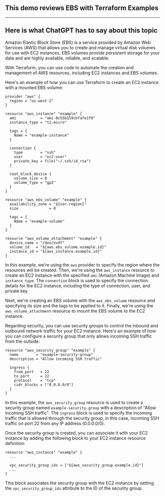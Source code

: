 ## This demo reviews EBS with Terraform Examples

---

## Here is what ChatGPT has to say about this topic

Amazon Elastic Block Store (EBS) is a service provided by Amazon Web Services (AWS) that allows you to create and manage virtual disk volumes for use with EC2 instances. EBS volumes provide persistent storage for your data and are highly available, reliable, and scalable.

With Terraform, you can use code to automate the creation and management of AWS resources, including EC2 instances and EBS volumes.

Here's an example of how you can use Terraform to create an EC2 instance with a mounted EBS volume:

```
provider "aws" {
  region = "us-west-2"
}

resource "aws_instance" "example" {
  ami           = "ami-0c55b159cbfafe1f0"
  instance_type = "t2.micro"

  tags = {
    Name = "example-instance"
  }

  connection {
    type        = "ssh"
    user        = "ec2-user"
    private_key = file("~/.ssh/id_rsa")
  }

  root_block_device {
    volume_size = 8
    volume_type = "gp2"
  }
}

resource "aws_ebs_volume" "example" {
  availability_zone = "${var.region}"
  size              = 8

  tags = {
    Name = "example-volume"
  }
}

resource "aws_volume_attachment" "example" {
  device_name = "/dev/xvdf"
  volume_id   = "${aws_ebs_volume.example.id}"
  instance_id = "${aws_instance.example.id}"
}
```

In this example, we're using the ```aws``` provider to specify the region where the resources will be created. Then, we're using the ```aws_instance``` resource to create an EC2 instance with the specified ```ami``` (Amazon Machine Image) and ```instance_type```. The ```connection``` block is used to specify the connection details for the EC2 instance, including the type of connection, user, and private key.

Next, we're creating an EBS volume with the ```aws_ebs_volume``` resource and specifying its size and the tags to be applied to it. Finally, we're using the ```aws_volume_attachment``` resource to mount the EBS volume to the EC2 instance.

Regarding security, you can use security groups to control the inbound and outbound network traffic for your EC2 instance. Here's an example of how you can configure a security group that only allows incoming SSH traffic from the outside:

```
resource "aws_security_group" "example" {
  name        = "example-security-group"
  description = "Allow incoming SSH traffic"

  ingress {
    from_port   = 22
    to_port     = 22
    protocol    = "tcp"
    cidr_blocks = ["0.0.0.0/0"]
  }
}
```

In this example, the ```aws_security_group``` resource is used to create a security group named ```example-security-group``` with a description of "Allow incoming SSH traffic". The ```ingress``` block is used to specify the incoming traffic that is allowed through the security group, in this case, incoming SSH traffic on port 22 from any IP address (0.0.0.0/0).

Once the security group is created, you can associate it with your EC2 instance by adding the following block to your EC2 instance resource definition:

```
resource "aws_instance" "example" {
  ...

  vpc_security_group_ids = ["${aws_security_group.example.id}"]
  ...
}
```

This block associates the security group with the EC2 instance by setting the ```vpc_security_group_ids``` attribute to the ID of the security group.